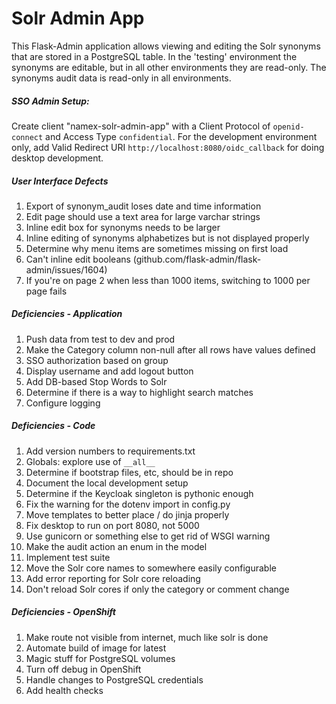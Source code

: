 
# Solr Admin App

This Flask-Admin application allows viewing and editing the Solr synonyms that are stored in a PostgreSQL table. In the
'testing' environment the synonyms are editable, but in all other environments they are read-only. The synonyms audit
data is read-only in all environments. 

##### SSO Admin Setup:

Create client "namex-solr-admin-app" with a Client Protocol of `openid-connect` and Access Type `confidential`. For the
development environment only, add Valid Redirect URI `http://localhost:8080/oidc_callback` for doing desktop
development.

##### User Interface Defects
1. Export of synonym_audit loses date and time information
1. Edit page should use a text area for large varchar strings
1. Inline edit box for synonyms needs to be larger
1. Inline editing of synonyms alphabetizes but is not displayed properly
1. Determine why menu items are sometimes missing on first load
1. Can't inline edit booleans (github.com/flask-admin/flask-admin/issues/1604)
1. If you're on page 2 when less than 1000 items, switching to 1000 per page fails

##### Deficiencies - Application
1. Push data from test to dev and prod
1. Make the Category column non-null after all rows have values defined 
1. SSO authorization based on group
1. Display username and add logout button
1. Add DB-based Stop Words to Solr
1. Determine if there is a way to highlight search matches
1. Configure logging

##### Deficiencies - Code
1. Add version numbers to requirements.txt
1. Globals: explore use of `__all__`
1. Determine if bootstrap files, etc, should be in repo
1. Document the local development setup
1. Determine if the Keycloak singleton is pythonic enough
1. Fix the warning for the dotenv import in config.py
1. Move templates to better place / do jinja properly
1. Fix desktop to run on port 8080, not 5000
1. Use gunicorn or something else to get rid of WSGI warning
1. Make the audit action an enum in the model
1. Implement test suite
1. Move the Solr core names to somewhere easily configurable
1. Add error reporting for Solr core reloading
1. Don't reload Solr cores if only the category or comment change

##### Deficiencies - OpenShift
1. Make route not visible from internet, much like solr is done
1. Automate build of image for latest
1. Magic stuff for PostgreSQL volumes
1. Turn off debug in OpenShift
1. Handle changes to PostgreSQL credentials
1. Add health checks
